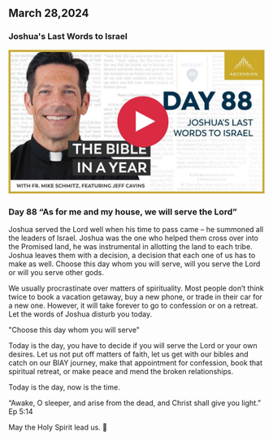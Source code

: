## March 28,2024

### Joshua's Last Words to Israel

[![Joshua's Last Words to Israel](https://raw.githubusercontent.com/linusjf/BIAY/main/March/jpgs/Day088.jpg)](https://youtu.be/1-MxicO_rxY "Joshua's Last Words to Israel")

### Day 88 “As for me and my house, we will serve the Lord”

Joshua served the Lord well when his time to pass came – he summoned all the leaders of Israel. Joshua was the one who helped them cross over into the Promised land, he was instrumental in allotting the land to each tribe. Joshua leaves them with a decision, a decision that each one of us has to make as well. Choose this day whom you will serve, will you serve the Lord or will you serve other gods.

We usually procrastinate over matters of spirituality. Most people don’t think twice to book a vacation getaway, buy a new phone, or trade in their car for a new one. However, it will take forever to go to confession or on a retreat. Let the words of Joshua disturb you today.

"Choose this day whom you will serve"

Today is the day, you have to decide if you will serve the Lord or your own desires. Let us not put off matters of faith, let us get with our bibles and catch on our BIAY journey, make that appointment for confession, book that spiritual retreat, or make peace and mend the broken relationships.

Today is the day, now is the time.

“Awake, O sleeper, and arise from the dead,
and Christ shall give you light.” Ep 5:14

May the Holy Spirit lead us. 🙏
